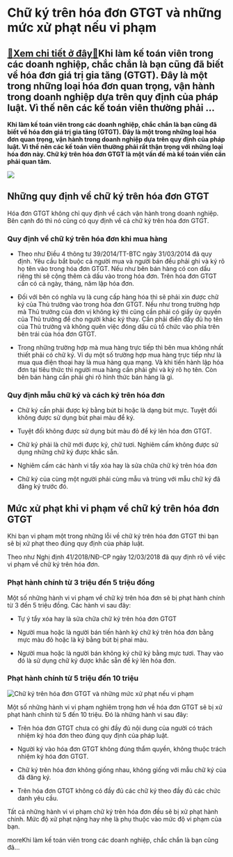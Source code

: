 Chữ ký trên hóa đơn GTGT và những mức xử phạt nếu vi phạm
=========================================================

[:gift:Xem chi tiết ở đây:gift:](https://hddtvn.com/chu-ky-tren-hoa-don-gtgt-va-nhung-muc-xu-phat-neu-vi-pham/)Khi làm kế toán viên trong các doanh nghiệp, chắc chắn là bạn cũng đã biết về hóa đơn giá trị gia tăng (GTGT). Đây là một trong những loại hóa đơn quan trọng, vận hành trong doanh nghiệp dựa trên quy định của pháp luật. Vì thế nên các kế toán viên thường phải …
---------------------------------------------------------------------------------------------------------------------------------------------------------------------------------------------------------------------------------------------------------------------

**Khi làm kế toán viên trong các doanh nghiệp, chắc chắn là bạn cũng đã biết về hóa đơn giá trị gia tăng (GTGT). Đây là một trong những loại hóa đơn quan trọng, vận hành trong doanh nghiệp dựa trên quy định của pháp luật. Vì thế nên các kế toán viên thường phải rất thận trọng với những loại hóa đơn này. Chữ ký trên hóa đơn GTGT là một vấn đề mà kế toán viên cần phải quan tâm.**


![](https://hddtvn.com/wp-content/uploads/2021/01/invoice-template-1-compressed-1-1.jpg)


Những quy định về chữ ký trên hóa đơn GTGT
------------------------------------------


Hóa đơn GTGT không chỉ quy định về cách vận hành trong doanh nghiệp. Bên cạnh đó thì nó cũng có quy định về cả chữ ký trên hóa đơn GTGT.


### Quy định về chữ ký trên hóa đơn khi mua hàng




* Theo như Điều 4 thông tư 39/2014/TT-BTC ngày 31/03/2014 đã quy định. Yêu cầu bắt buộc cả người mua và người bán đều phải ghi và ký rõ họ tên vào trong hóa đơn GTGT. Nếu như bên bán hàng có con dấu riêng thì sẽ cộng thêm cả dấu vào trong hóa đơn. Trên hóa đơn GTGT cần có cả ngày, tháng, năm lập hóa đơn.

* Đối với bên có nghĩa vụ là cung cấp hàng hóa thì sẽ phải xin được chữ ký của Thủ trưởng vào trong hóa đơn GTGT. Nếu như trong trường hợp mà Thủ trưởng của đơn vị không ký thì cũng cần phải có giấy ủy quyền của Thủ trưởng để cho người khác ký thay. Cần phải điền đầy đủ họ tên của Thủ trưởng và không quên việc đóng dấu củ tổ chức vào phía trên bên trái của hóa đơn GTGT.

* Trong những trường hợp mà mua hàng trực tiếp thì bên mua không nhất thiết phải có chữ ký. Ví dụ một số trường hợp mua hàng trực tiếp như là mua qua điện thoại hay là mua hàng qua mạng. Và khi tiến hành lập hóa đơn tại tiêu thức thì người mua hàng cần phải ghi và ký rõ họ tên. Còn bên bán hàng cần phải ghi rõ hình thức bán hàng là gì.



### Quy định mẫu chữ ký và cách ký trên hóa đơn




* Chữ ký cần phải được ký bằng bút bi hoặc là dạng bút mực. Tuyệt đối không được sử dụng bút phai màu để ký.

* Tuyệt đối không được sử dụng bút màu đỏ để ký lên hóa đơn GTGT.

* Chữ ký phải là chữ mới được ký, chữ tươi. Nghiêm cấm không được sử dụng những chữ ký được khắc sẵn.

* Nghiêm cấm các hành vi tẩy xóa hay là sửa chữa chữ ký trên hóa đơn

* Chữ ký của cùng một người phải cùng mẫu và trùng với mẫu chữ ký đã đăng ký trước đó.



Mức xử phạt khi vi phạm về chữ ký trên hóa đơn GTGT
---------------------------------------------------


Khi bạn vi phạm một trong những lỗi về chữ ký trên hóa đơn GTGT thì bạn sẽ bị xử phạt theo đúng quy định của pháp luật.


Theo như Nghị định 41/2018/NĐ-CP ngày 12/03/2018 đã quy định rõ về việc vi phạm về chữ ký trên hóa đơn.


### Phạt hành chính từ 3 triệu đến 5 triệu đồng


Một số những hành vi vi phạm về chữ ký trên hóa đơn sẽ bị phạt hành chính từ 3 đến 5 triệu đồng. Các hành vi sau đây:




* Tự ý tẩy xóa hay là sửa chữa chữ ký trên hóa đơn GTGT

* Người mua hoặc là người bán tiến hành ký chữ ký trên hóa đơn bằng mực màu đỏ hoặc là ký bằng bút bị phai màu.

* Người mua hoặc là người bán không ký chữ ký bằng mực tươi. Thay vào đó là sử dụng chữ ký được khắc sẵn để ký lên hóa đơn.



### Phạt hành chính từ 5 triệu đến 10 triệu


![Chữ ký trên hóa đơn GTGT và những mức xử phạt nếu vi phạm](https://hddtvn.com/wp-content/uploads/2021/01/cach-viet-hoa-don-gia-tri-gia-tang-chi-tiet-moi-nhat-2016.jpg)


Một số những hành vi vi phạm nghiêm trọng hơn về hóa đơn GTGT sẽ bị xử phạt hành chính từ 5 đến 10 triệu. Đó là những hành vi sau đây:




* Trên hóa đơn GTGT chưa có ghi đầy đủ nội dung của người có trách nhiệm ký hóa đơn theo đúng quy định của pháp luật.

* Người ký vào hóa đơn GTGT không đúng thẩm quyền, không thuộc trách nhiệm ký hóa đơn GTGT.

* Chữ ký trên hóa đơn không giống nhau, không giống với mẫu chữ ký của đã đăng ký.

* Trên hóa đơn GTGT không có đầy đủ các chữ ký theo đầy đủ các chức danh yêu cầu.



Tất cả những hành vi vi phạm chữ ký trên hóa đơn đều sẽ bị xử phạt hành chính. Mức độ xử phạt nặng hay nhẹ là phụ thuộc vào mức độ vi phạm của bạn.


moreKhi làm kế toán viên trong các doanh nghiệp, chắc chắn là bạn cũng đã…


